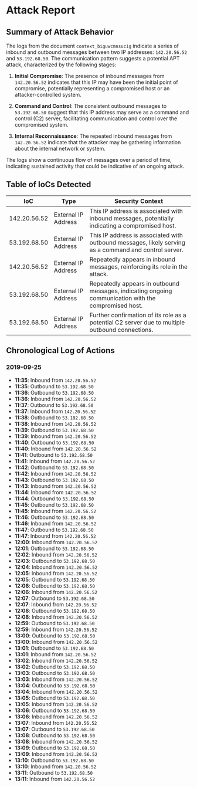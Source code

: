 # Attack Report

## Summary of Attack Behavior

The logs from the document `context_biguwcmnsucig` indicate a series of inbound and outbound messages between two IP addresses: `142.20.56.52` and `53.192.68.50`. The communication pattern suggests a potential APT attack, characterized by the following stages:

1. **Initial Compromise**: The presence of inbound messages from `142.20.56.52` indicates that this IP may have been the initial point of compromise, potentially representing a compromised host or an attacker-controlled system.

2. **Command and Control**: The consistent outbound messages to `53.192.68.50` suggest that this IP address may serve as a command and control (C2) server, facilitating communication and control over the compromised system.

3. **Internal Reconnaissance**: The repeated inbound messages from `142.20.56.52` indicate that the attacker may be gathering information about the internal network or system.

The logs show a continuous flow of messages over a period of time, indicating sustained activity that could be indicative of an ongoing attack.

## Table of IoCs Detected

| IoC               | Type                | Security Context                                                                                     |
|-------------------|---------------------|------------------------------------------------------------------------------------------------------|
| 142.20.56.52      | External IP Address  | This IP address is associated with inbound messages, potentially indicating a compromised host.      |
| 53.192.68.50      | External IP Address  | This IP address is associated with outbound messages, likely serving as a command and control server. |
| 142.20.56.52      | External IP Address  | Repeatedly appears in inbound messages, reinforcing its role in the attack.                         |
| 53.192.68.50      | External IP Address  | Repeatedly appears in outbound messages, indicating ongoing communication with the compromised host. |
| 53.192.68.50      | External IP Address  | Further confirmation of its role as a potential C2 server due to multiple outbound connections.      |

## Chronological Log of Actions

### 2019-09-25

- **11:35**: Inbound from `142.20.56.52`
- **11:35**: Outbound to `53.192.68.50`
- **11:36**: Outbound to `53.192.68.50`
- **11:36**: Inbound from `142.20.56.52`
- **11:37**: Outbound to `53.192.68.50`
- **11:37**: Inbound from `142.20.56.52`
- **11:38**: Outbound to `53.192.68.50`
- **11:38**: Inbound from `142.20.56.52`
- **11:39**: Outbound to `53.192.68.50`
- **11:39**: Inbound from `142.20.56.52`
- **11:40**: Outbound to `53.192.68.50`
- **11:40**: Inbound from `142.20.56.52`
- **11:41**: Outbound to `53.192.68.50`
- **11:41**: Inbound from `142.20.56.52`
- **11:42**: Outbound to `53.192.68.50`
- **11:42**: Inbound from `142.20.56.52`
- **11:43**: Outbound to `53.192.68.50`
- **11:43**: Inbound from `142.20.56.52`
- **11:44**: Inbound from `142.20.56.52`
- **11:44**: Outbound to `53.192.68.50`
- **11:45**: Outbound to `53.192.68.50`
- **11:45**: Inbound from `142.20.56.52`
- **11:46**: Outbound to `53.192.68.50`
- **11:46**: Inbound from `142.20.56.52`
- **11:47**: Outbound to `53.192.68.50`
- **11:47**: Inbound from `142.20.56.52`
- **12:00**: Inbound from `142.20.56.52`
- **12:01**: Outbound to `53.192.68.50`
- **12:02**: Inbound from `142.20.56.52`
- **12:03**: Outbound to `53.192.68.50`
- **12:04**: Inbound from `142.20.56.52`
- **12:05**: Inbound from `142.20.56.52`
- **12:05**: Outbound to `53.192.68.50`
- **12:06**: Outbound to `53.192.68.50`
- **12:06**: Inbound from `142.20.56.52`
- **12:07**: Outbound to `53.192.68.50`
- **12:07**: Inbound from `142.20.56.52`
- **12:08**: Outbound to `53.192.68.50`
- **12:08**: Inbound from `142.20.56.52`
- **12:59**: Outbound to `53.192.68.50`
- **12:59**: Inbound from `142.20.56.52`
- **13:00**: Outbound to `53.192.68.50`
- **13:00**: Inbound from `142.20.56.52`
- **13:01**: Outbound to `53.192.68.50`
- **13:01**: Inbound from `142.20.56.52`
- **13:02**: Inbound from `142.20.56.52`
- **13:02**: Outbound to `53.192.68.50`
- **13:03**: Outbound to `53.192.68.50`
- **13:03**: Inbound from `142.20.56.52`
- **13:04**: Outbound to `53.192.68.50`
- **13:04**: Inbound from `142.20.56.52`
- **13:05**: Outbound to `53.192.68.50`
- **13:05**: Inbound from `142.20.56.52`
- **13:06**: Outbound to `53.192.68.50`
- **13:06**: Inbound from `142.20.56.52`
- **13:07**: Inbound from `142.20.56.52`
- **13:07**: Outbound to `53.192.68.50`
- **13:08**: Outbound to `53.192.68.50`
- **13:08**: Inbound from `142.20.56.52`
- **13:09**: Outbound to `53.192.68.50`
- **13:09**: Inbound from `142.20.56.52`
- **13:10**: Outbound to `53.192.68.50`
- **13:10**: Inbound from `142.20.56.52`
- **13:11**: Outbound to `53.192.68.50`
- **13:11**: Inbound from `142.20.56.52`